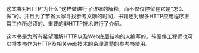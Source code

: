 这本书对HTTP“为什么”这样做进行了详细的解释，而不仅仅停留在它是“怎么做”的。并且为了节省大家寻找参考文献的时间，书籍还对很多HTTP应用程序正常工作所必须的、重要的非HTTP技术进行了介绍。

这本书是为所有希望理解HTTP以及Web底层结构的人编写的。软硬件工程师也可以将本书作为HTTP及相关web技术的条理清楚的参考书使用。